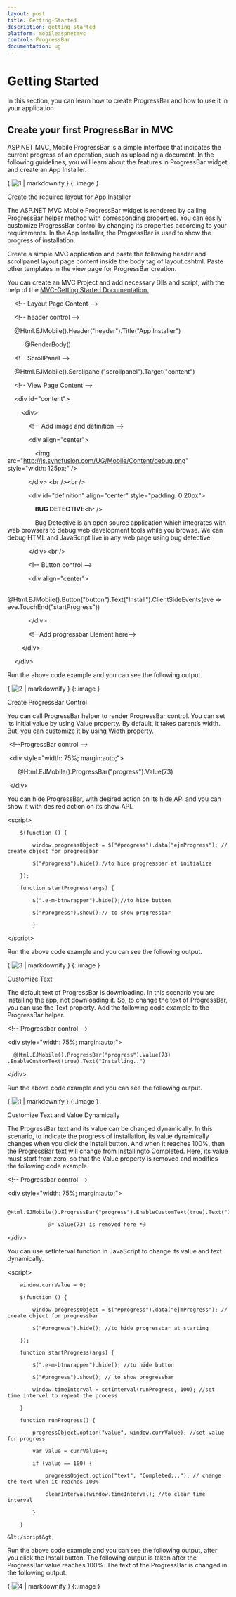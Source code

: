 ```yaml
---
layout: post
title: Getting-Started
description: getting started
platform: mobileaspnetmvc
control: ProgressBar
documentation: ug
---
```


# Getting Started

In this section, you can learn how to create ProgressBar and how to use it in your application.

## Create your first ProgressBar in MVC

ASP.NET MVC, Mobile ProgressBar is a simple interface that indicates the current progress of an operation, such as uploading a document. In the following guidelines, you will learn about the features in ProgressBar widget and create an App Installer.

{ ![1](Getting-Started_images/Getting-Started_img1.png) | markdownify }
{:.image }


Create the required layout for App Installer

The ASP.NET MVC Mobile ProgressBar widget is rendered by calling ProgressBar helper method with corresponding properties. You can easily customize ProgressBar control by changing its properties according to your requirements. In the App Installer, the ProgressBar is used to show the progress of installation. 

Create a simple MVC application and paste the following header and scrollpanel layout page content inside the body tag of layout.cshtml. Paste other templates in the view page for ProgressBar creation. 

You can create an MVC Project and add necessary Dlls and script, with the help of the [MVC-Getting Started Documentation.](http://help.syncfusion.com/ug/js/Documents/gettingstartedwithmv.htm)

    &lt;!-- Layout Page Content --&gt;

    &lt;!-- header control --&gt;

    @Html.EJMobile().Header("header").Title("App Installer")

          @RenderBody()

    &lt;!-- ScrollPanel --&gt;

    @Html.EJMobile().Scrollpanel("scrollpanel").Target("content")





    &lt;!-- View Page Content --&gt;

    &lt;div id="content"&gt;

        &lt;div&gt;

            &lt;!-- Add image and definition --&gt;

            &lt;div align="center"&gt;

                &lt;img src="http://js.syncfusion.com/UG/Mobile/Content/debug.png" style="width: 125px;" /&gt;

            &lt;/div&gt; &lt;br /&gt;&lt;br /&gt;

            &lt;div id="definition" align="center" style="padding: 0 20px"&gt;

                <b>BUG DETECTIVE</b>&lt;br /&gt;

                Bug Detective is an open source application which integrates with web browsers to debug web development tools while you browse. We can debug HTML and JavaScript live in any web page using bug detective.

            &lt;/div&gt;&lt;br /&gt;

            &lt;!-- Button control --&gt;

            &lt;div align="center"&gt;

                @Html.EJMobile().Button("button").Text("Install").ClientSideEvents(eve => eve.TouchEnd("startProgress"))

            &lt;/div&gt;



            &lt;!--Add progressbar Element here--&gt;



        &lt;/div&gt;

    &lt;/div&gt;





Run the above code example and you can see the following output.

{ ![2](Getting-Started_images/Getting-Started_img2.png) | markdownify }
{:.image }


Create ProgressBar Control

You can call ProgressBar helper to render ProgressBar control. You can set its initial value by using Value property. By default, it takes parent’s width. But, you can customize it by using Width property.

 &lt;!--ProgressBar control --&gt;

 &lt;div style="width: 75%; margin:auto;"&gt;

      @Html.EJMobile().ProgressBar("progress").Value(73)

 &lt;/div&gt;



You can hide ProgressBar, with desired action on its hide API and you can show it with desired action on its show API.

&lt;script&gt;

        $(function () {

            window.progressObject = $("#progress").data("ejmProgress"); // create object for progressbar

            $("#progress").hide();//to hide progressbar at initialize

        });

        function startProgress(args) {

            $(".e-m-btnwrapper").hide();//to hide button

            $("#progress").show();// to show progressbar

            }

&lt;/script&gt;



Run the above code example and you can see the following output.

{ ![3](Getting-Started_images/Getting-Started_img3.png) | markdownify }
{:.image }


Customize Text

The default text of ProgressBar is downloading. In this scenario you are installing the app, not downloading it. So, to change the text of ProgressBar, you can use the Text property. Add the following code example to the ProgressBar helper.



  &lt;!-- Progressbar control --&gt;

 &lt;div style="width: 75%; margin:auto;"&gt;

      @Html.EJMobile().ProgressBar("progress").Value(73) .EnableCustomText(true).Text("Installing..")

 &lt;/div&gt;



Run the above code example and you can see the following output.

{ ![1](Getting-Started_images/Getting-Started_img4.png) | markdownify }
{:.image }


Customize Text and Value Dynamically

The ProgressBar text and its value can be changed dynamically. In this scenario, to indicate the progress of installation, its value dynamically changes when you click the Install button. And when it reaches 100%, then the ProgressBar text will change from Installingto Completed. Here, its value must start from zero, so that the Value property is removed and modifies the following code example.  

&lt;!-- Progressbar control --&gt;

 &lt;div style="width: 75%; margin:auto;"&gt;

      @Html.EJMobile().ProgressBar("progress").EnableCustomText(true).Text("Installing..")

                 @* Value(73) is removed here *@

 &lt;/div&gt;



You can use setInterval function in JavaScript to change its value and text dynamically.



&lt;script&gt;

        window.currValue = 0;

        $(function () {

            window.progressObject = $("#progress").data("ejmProgress"); // create object for progressbar

            $("#progress").hide(); //to hide progressbar at starting

        });

        function startProgress(args) {

            $(".e-m-btnwrapper").hide(); //to hide button

            $("#progress").show(); // to show progressbar

            window.timeInterval = setInterval(runProgress, 100); //set time intervel to repeat the process

        }

        function runProgress() {

            progressObject.option("value", window.currValue); //set value for progress

            var value = currValue++;

            if (value == 100) {

                progressObject.option("text", "Completed..."); // change the text when it reaches 100%

                clearInterval(window.timeInterval); //to clear time interval

            }

        }

    &lt;/script&gt;



Run the above code example and you can see the following output, after you click the Install button. The following output is taken after the ProgressBar value reaches 100%. The text of the ProgressBar is changed in the following output.	



{ ![4](Getting-Started_images/Getting-Started_img5.png) | markdownify }
{:.image }


